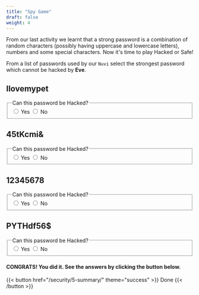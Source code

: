 ```yaml
---
title: "Spy Game"
draft: false
weight: 4
---
```


From our last activity we learnt that a strong password is a combination of random characters (possibly having uppercase and lowercase letters), numbers and some special characters. Now it's time to play Hacked or Safe!

From a list of passwords used by our `Nuvi` select the strongest password which cannot be hacked by **Eve**.

##  Ilovemypet
<!--![Cannot load image](../img/pwd1.JPG?classes=border,shadow)-->
<fieldset>  
  <legend>Can this password be Hacked?</legend>
  <input type="radio" id="notify-on1" name="notify1" value="on" >
  <label for="notify-on">Yes</label>
  <input type="radio" id="notify-off1" name="notify1" value="off">
  <label for="notify-off">No</label>
</fieldset>

## 45tKcmi&
<!--![Cannot load image](../img/pwd2.JPG?classes=border,shadow)-->
<fieldset>  
  <legend>Can this password be Hacked?</legend>
  <input type="radio" id="notify-on2" name="notify2" value="on" >
  <label for="notify-on">Yes</label>
  <input type="radio" id="notify-off2" name="notify2" value="off">
  <label for="notify-off">No</label>
</fieldset>

## 12345678
<!--![Cannot load image](../img/pwd3.JPG?classes=border,shadow)-->
<fieldset>  
  <legend>Can this password be Hacked?</legend>
  <input type="radio" id="notify-on3" name="notify3" value="on" >
  <label for="notify-on">Yes</label>
  <input type="radio" id="notify-off3" name="notify3" value="off">
  <label for="notify-off">No</label>
</fieldset> 

## PYTHdf56$
<!--![Cannot load image](../img/pwd4.JPG?classes=border,shadow)-->
<fieldset>  
  <legend>Can this password be Hacked?</legend>
  <input type="radio" id="notify-on4" name="notify4" value="on" >
  <label for="notify-on">Yes</label>
  <input type="radio" id="notify-off4" name="notify4" value="off">
  <label for="notify-off">No</label>
</fieldset> 

<!--
<script>
var button1 = document.getElementById("notify-on1");
var button2 = document.getElementById("notify-off1");
if (button1.checked){
    alert("radio1 selected");
}else if (button2.checked) {
    alert("radio2 selected");
}
</script> -->

#### CONGRATS! You did it. See the answers by clicking the button below.



{{< button href="/security/5-summary/" theme="success" >}} Done {{< /button >}}



